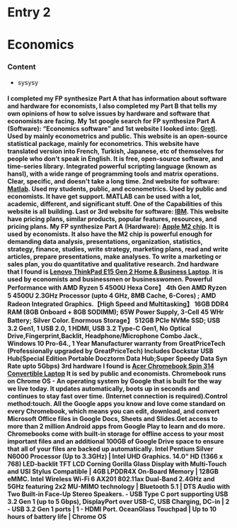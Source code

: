 # Entry 2
# Economics

### Content
* sysysy
#### I completed my FP synthesize Part A that has information about software and hardware for economists, I also completed my Part B that tells my own opinions of how to solve issues by hardware and software that economists are facing. My 1st google search for FP synthesize Part A (Software): “Economics software” and 1st website I looked into: [Gretl](https://gretl.sourceforge.net/). Used by mainly econometrics and public. This website is an open-source statistical package, mainly for econometrics. This website have translated version into French, Turkish, Japanese, etc of themselves for people who don't speak in English. It is free, open-source software, and time-series library. Integrated powerful scripting language (known as hansl), with a wide range of programming tools and matrix operations. Clear, specific, and doesn't take a long time. 2nd website for software: [Matlab](https://www.mathworks.com/products/matlab.html). Used my students, public, and econometrics. Used by public and economists. It have get support. MATLAB can be used with a lot, academic, different, and significant stuff. One of the Capabilities of this website is all building. Last or 3rd website for software:  [IBM](https://www.ibm.com/downloads/cas/XBZ7DOJM). This website have pricing plans, similar products, popular features, resources, and pricing plans. My FP synthesize Part A (Hardware): [Apple M2 chip](https://encrypted-tbn0.gstatic.com/images?q=tbn:ANd9GcTaIyectOULM1gbVwQHqXN7Q5QzveLXssz5lSkL7nQVA&s). It is used by economists. It also have the M2 chip is powerful enough for demanding data analysis, presentations, organization, statistics, strategy, finance, studies, write strategy, marketing plans, read and write articles, prepare presentations, make analyses. To write a marketing or sales plan, you do quantitative and qualitative research. 2nd hardware that I found is [Lenovo ThinkPad E15 Gen 2 Home & Business Laptop](https://m.media-amazon.com/images/I/71hwpV5oXsL._AC_UF894,1000_QL80_.jpg). It is used by economists and businessmen or businesswomen. Powerful Performance with AMD Ryzen 5 4500U Hexa Core】 4th Gen AMD Ryzen 5 4500U 2.3GHz Processor (upto 4 GHz, 8MB Cache, 6-Cores) ; AMD Radeon Integrated Graphics.【High Speed and Multitasking】 16GB DDR4 RAM (8GB Onboard + 8GB SODIMM); 65W Power Supply, 3-Cell 45 WHr Battery; Silver Color. Enormous Storage】 512GB PCIe NVMe SSD; USB 3.2 Gen1, 1 USB 2.0, 1 HDMI, USB 3.2 Type-C Gen1, No Optical Drive,Fingerprint,Backlit, Headphone/Microphone Combo Jack., Windows 10 Pro-64., 1 Year Manufacturer warranty from GreatPriceTech (Professionally upgraded by GreatPriceTech) Includes Dockstar USB Hub(Special Edition Portable Docztorm Data Hub;Super Speedy Data Syn Rate upto 5Gbps) 3rd hardware I found is [Acer Chromebook Spin 314 Convertible Laptop](https://m.media-amazon.com/images/I/51soQu6K+FL.jpg) It is sed by public and economists. Chromebook runs on Chrome OS - An operating system by Google that is built for the way we live today. It updates automatically, boots up in seconds and continues to stay fast over time. (Internet connection is required).Control method:touch. All the Google apps you know and love come standard on every Chromebook, which means you can edit, download, and convert Microsoft Office files in Google Docs, Sheets and Slides.Get access to more than 2 million Android apps from Google Play to learn and do more. Chromebooks come with built-in storage for offline access to your most important files and an additional 100GB of Google Drive space to ensure that all of your files are backed up automatically. Intel Pentium Silver N6000 Processor (Up to 3.3GHz) | Intel UHD Graphics. 14.0" HD (1366 x 768) LED-backlit TFT LCD Corning Gorilla Glass Display with Multi-Touch and USI Stylus Compatible | 4GB LPDDR4X On-Board Memory | 128GB eMMC. Intel Wireless Wi-Fi 6 AX201 802.11ax Dual-Band 2.4GHz and 5GHz featuring 2x2 MU-MIMO technology | Bluetooth 5.1 | DTS Audio with Two Built-in Face-Up Stereo Speakers. - USB Type C port supporting USB 3.2 Gen 1 (up to 5 Gbps), DisplayPort over USB-C, USB Charging, DC-in | 2 - USB 3.2 Gen 1 ports | 1 - HDMI Port. OceanGlass Touchpad | Up to 10 hours of battery life | Chrome OS






